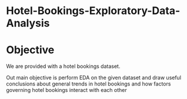 # Hotel-Bookings-Exploratory-Data-Analysis   

# Objective
We are provided with a hotel bookings dataset.

Out main objective is perform EDA on the given dataset and draw useful conclusions about general trends in hotel bookings and how factors governing hotel bookings interact with each other


